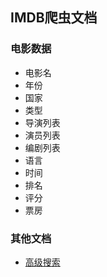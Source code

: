 ## IMDB爬虫文档

### 电影数据
* 电影名
* 年份
* 国家
* 类型
* 导演列表
* 演员列表
* 编剧列表
* 语言
* 时间
* 排名
* 评分
* 票房

### 其他文档
* [高级搜索](http://www.imdb.com/search/title?title_type=feature&user_rating=8.0,10.0&adult=include)

